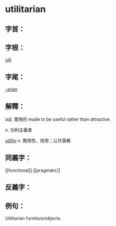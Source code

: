 # utilitarian


## 字首：

## 字根：
[util](/Root%20Prefix%20and%20Suffix/U/util.md)

## 字尾：
[-arian](/Root%20Prefix%20and%20Suffix/A/-arian.md)


## 解釋：
*adj.*
實用的
made to be useful rather than attractive.

*n.*
功利主義者

[utility](/Vocabulary/U/utility.md)
n.
實用性、效用；公共事務
## 同義字：
[[functional]]
[[pragmatic]]


## 反義字：

## 例句：
Utilitarian furniture/objects.

